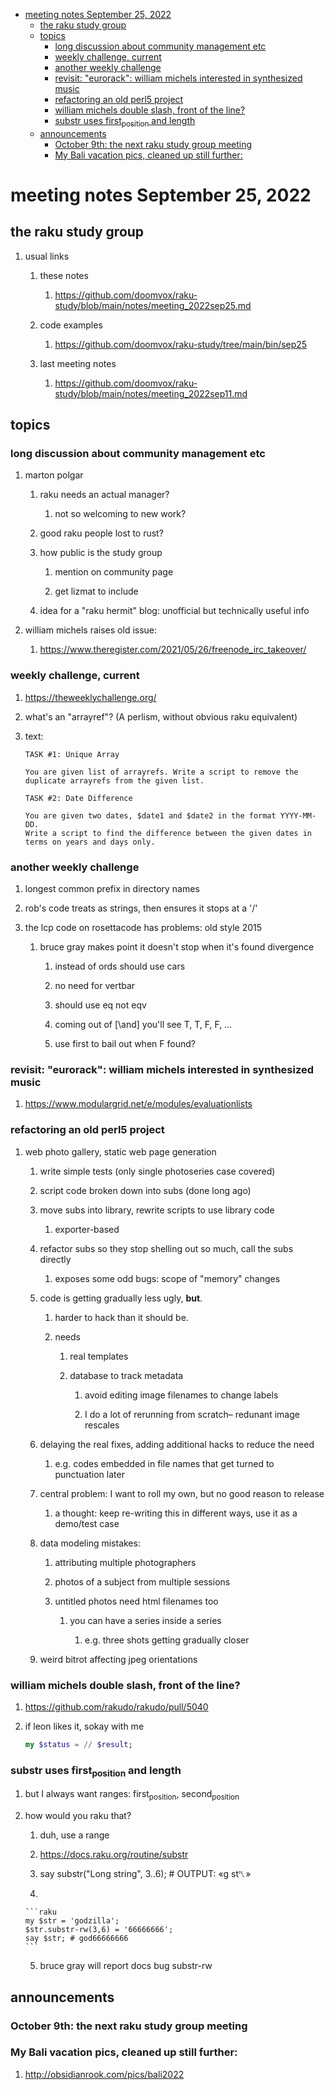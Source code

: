 - [meeting notes September 25, 2022](#orgdcda4ce)
  - [the raku study group](#orga853ce4)
  - [topics](#orgc17de95)
    - [long discussion about community management etc](#orgcd89963)
    - [weekly challenge, current](#org1787ed3)
    - [another weekly challenge](#org6b4ccb5)
    - [revisit: "eurorack": william michels interested in synthesized music](#org15448af)
    - [refactoring an old perl5 project](#org0a7169e)
    - [william michels  double slash, front of the line?](#org6f86ae6)
    - [substr uses first<sub>position</sub> and length](#org7f79023)
  - [announcements](#org2b85096)
    - [October 9th: the next raku study group meeting](#org8582672)
    - [My Bali vacation pics, cleaned up still further:](#org45212bb)


<a id="orgdcda4ce"></a>

# meeting notes September 25, 2022


<a id="orga853ce4"></a>

## the raku study group

1.  usual links

    1.  these notes
    
        1.  <https://github.com/doomvox/raku-study/blob/main/notes/meeting_2022sep25.md>
    
    2.  code examples
    
        1.  <https://github.com/doomvox/raku-study/tree/main/bin/sep25>
    
    3.  last meeting notes
    
        1.  <https://github.com/doomvox/raku-study/blob/main/notes/meeting_2022sep11.md>


<a id="orgc17de95"></a>

## topics


<a id="orgcd89963"></a>

### long discussion about community management etc

1.  marton polgar

    1.  raku needs an actual manager?
    
        1.  not so welcoming to new work?
    
    2.  good raku people lost to rust?
    
    3.  how public is the study group
    
        1.  mention on community page
        
        2.  get lizmat to include
    
    4.  idea for a "raku hermit" blog: unofficial but technically useful info

2.  william michels raises old issue:

    1.  <https://www.theregister.com/2021/05/26/freenode_irc_takeover/>


<a id="org1787ed3"></a>

### weekly challenge, current

1.  <https://theweeklychallenge.org/>

2.  what's an "arrayref"? (A perlism, without obvious raku equivalent)

3.  text:

    ```text
    TASK #1: Unique Array
    
    You are given list of arrayrefs. Write a script to remove the duplicate arrayrefs from the given list.
    
    TASK #2: Date Difference
    
    You are given two dates, $date1 and $date2 in the format YYYY-MM-DD. 
    Write a script to find the difference between the given dates in terms on years and days only.
    ```


<a id="org6b4ccb5"></a>

### another weekly challenge

1.  longest common prefix in directory names

2.  rob's code treats as strings, then ensures it stops at a '/'

3.  the lcp code on rosettacode has problems: old style 2015

    1.  bruce gray makes point it doesn't stop when it's found divergence
    
        1.  instead of ords should use cars
        
        2.  no need for vertbar
        
        3.  should use eq not eqv
        
        4.  coming out of [\and] you'll see T, T, F, F, &#x2026;
        
        5.  use first to bail out when F found?


<a id="org15448af"></a>

### revisit: "eurorack": william michels interested in synthesized music

1.  <https://www.modulargrid.net/e/modules/evaluationlists>


<a id="org0a7169e"></a>

### refactoring an old perl5 project

1.  web photo gallery, static web page generation

    1.  write simple tests (only single photoseries case covered)
    
    2.  script code broken down into subs (done long ago)
    
    3.  move subs into library, rewrite scripts to use library code
    
        1.  exporter-based
    
    4.  refactor subs so they stop shelling out so much, call the subs directly
    
        1.  exposes some odd bugs: scope of "memory" changes
    
    5.  code is getting gradually less ugly, **but**.
    
        1.  harder to hack than it should be.
        
        2.  needs
        
            1.  real templates
            
            2.  database to track metadata
            
                1.  avoid editing image filenames to change labels
                
                2.  I do a lot of rerunning from scratch&#x2013; redunant image rescales
    
    6.  delaying the real fixes, adding additional hacks to reduce the need
    
        1.  e.g. codes embedded in file names that get turned to punctuation later
    
    7.  central problem: I want to roll my own, but no good reason to release
    
        1.  a thought: keep re-writing this in different ways, use it as a demo/test case
    
    8.  data modeling mistakes:
    
        1.  attributing multiple photographers
        
        2.  photos of a subject from multiple sessions
        
        3.  untitled photos need html filenames too
        
            1.  you can have a series inside a series
            
                1.  e.g. three shots getting gradually closer
    
    9.  weird bitrot affecting jpeg orientations


<a id="org6f86ae6"></a>

### william michels  double slash, front of the line?

1.  <https://github.com/rakudo/rakudo/pull/5040>

2.  if leon likes it, sokay with me

    ```raku
    my $status = // $result;
    ```


<a id="org7f79023"></a>

### substr uses first<sub>position</sub> and length

1.  but I always want ranges: first<sub>position</sub>, second<sub>position</sub>

2.  how would you raku that?

    1.  duh, use a range
    
    2.  <https://docs.raku.org/routine/substr>
    
    3.  say substr("Long string", 3..6);     # OUTPUT: «g st␤»
    
    4.  
    
        ```raku
        my $str = 'godzilla';
        $str.substr-rw(3,6) = '66666666';
        say $str; # god66666666
        ```
    
    5.  bruce gray will report docs bug substr-rw


<a id="org2b85096"></a>

## announcements


<a id="org8582672"></a>

### October 9th: the next raku study group meeting


<a id="org45212bb"></a>

### My Bali vacation pics, cleaned up still further:

1.  <http://obsidianrook.com/pics/bali2022>
